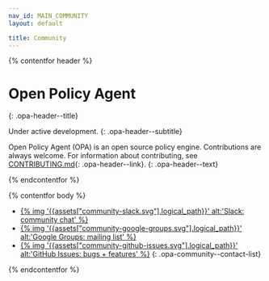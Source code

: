 ```yaml
---
nav_id: MAIN_COMMUNITY
layout: default

title: Community
---
```


{% contentfor header %}

# Open Policy Agent
{: .opa-header--title}

Under active development.
{: .opa-header--subtitle}

Open Policy Agent (OPA) is an open source policy engine. Contributions are always welcome. <span class="opa-keep-it-together">For information about contributing, see [CONTRIBUTING.md](https://github.com/open-policy-agent/opa/blob/master/CONTRIBUTING.md){: .opa-header--link}.</span>
{: .opa-header--text}

{% endcontentfor %}

{% contentfor body %}

  * [{% img '{{assets["community-slack.svg"].logical_path}}' alt:'Slack: community chat' %}](http://slack.openpolicyagent.org)
  * [{% img '{{assets["community-google-groups.svg"].logical_path}}' alt:'Google Groups: mailing list' %}](https://groups.google.com/forum/?hl=en#!forum/open-policy-agent)
  * [{% img '{{assets["community-github-issues.svg"].logical_path}}' alt:'GitHub Issues: bugs + features' %}](https://github.com/open-policy-agent/opa/issues)
  {: .opa-community--contact-list}

{% endcontentfor %}
